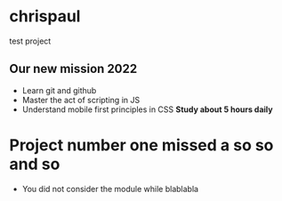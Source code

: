 # chrispaul
test project

## Our new mission 2022

- Learn git and github
- Master the act of scripting in JS
- Understand mobile first principles in CSS
**Study about 5 hours daily**

#  Project number one missed a so so and so
- You did not consider the module while blablabla